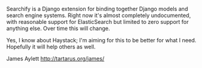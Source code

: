 Searchify is a Django extension for binding together Django models and search
engine systems. Right now it's almost completely undocumented, with reasonable
support for ElasticSearch but limited to zero support for anything else. Over
time this will change.

Yes, I know about Haystack; I'm aiming for this to be better for what I need.
Hopefully it will help others as well.

James Aylett
http://tartarus.org/james/